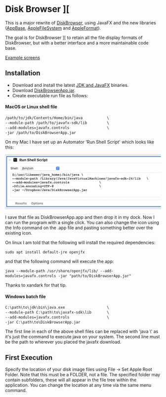 # Disk Browser ][
This is a major rewrite of [DiskBrowser](https://github.com/dmolony/diskbrowser), using JavaFX and the new libraries ([AppBase](https://github.com/dmolony/AppBase), 
[AppleFileSystem](https://github.com/dmolony/AppleFileSystem) and 
[AppleFormat](https://github.com/dmolony/AppleFormat)).
  
The goal is for DiskBrowser ][ to retain all the file display formats of DiskBrowser, but  with a better interface and a more maintainable code base.

[Example screens](resources/screens.md)

## Installation
- Download and install the latest [JDK and JavaFX](https://jdk.java.net/) binaries.
- Download [DiskBrowserApp.jar](https://github.com/dmolony/DiskBrowser2/releases).
- Create executable run file as follows:  

#### MacOS or Linux shell file
```
/path/to/jdk/Contents/Home/bin/java           \
--module-path /path/to/javafx-sdk/lib         \
--add-modules=javafx.controls                 \
-jar /path/to/DiskBrowserApp.jar
```  
On my Mac I have set up an Automator 'Run Shell Script' which looks like this:

![Automator](resources/automator.png?raw=true "Automator script")

I save that file as DiskBrowserApp.app and then drop it in my dock. Now I can run the program with a single click. You can also change the icon using the Info command on the .app file and pasting something better over the existing icon.

On linux I am told that the following will install the required dependencies:
```
sudo apt install default-jre openjfx
```
and that the following command will execute the app:
```
java --module-path /usr/share/openjfx/lib/ --add-modules=javafx.controls -jar "path/to/DiskBrowserApp.jar"
``` 
Thanks to xandark for that tip.

#### Windows batch file
```
C:\path\to\jdk\bin\java.exe                   \
--module-path C:\path\to\javafx-sdk\lib       \
--add-modules=javafx.controls                 \
-jar C:\path\to\DiskBrowserApp.jar
```

The first line in each of the above shell files can be replaced with 'java   \\' as it's just the command to execute java on your system. The second line must be the path to wherever you placed the javafx download.

## First Execution
Specify the location of your disk image files using File -> Set Apple Root Folder. Note that this must be a FOLDER, not a file. The specified folder may contain subfolders, these will all appear in the file tree within the application.
You can change the location at any time via the same menu command.
